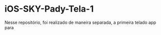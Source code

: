 # iOS-SKY-Pady-Tela-1
  Nesse repositório, foi realizado de maneira separada, a primeira telado app para
